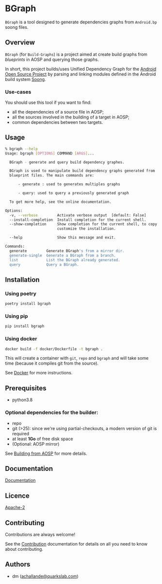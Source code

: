 BGraph
======

`BGraph` is a tool designed to generate dependencies graphs from `Android.bp` soong files.

## Overview
`BGraph` (for `Build-Graphs`) is a project aimed at create build graphs from _blueprints_ in AOSP and querying those graphs.

In short, this project builds/uses Unified Dependency Graph for the [Android Open Source Project](https://source.android.com/) by parsing and linking modules 
defined in the Android build system [Soong](https://source.android.com/setup/build). 

### Use-cases

You should use this tool if you want to find:

* all the dependencies of a source file in AOSP; 
* all the sources involved in the building of a target in AOSP;
* common dependencies between two targets.


## Usage
```bash
% bgraph --help                                                       
Usage: bgraph [OPTIONS] COMMAND [ARGS]...

  BGraph - generate and query build dependency graphes.

  BGraph is used to manipulate build dependency graphs generated from
  blueprint files. The main commands are:

      - generate : used to generates multiples graphs

      - query: used to query a previously generated graph

  To get more help, see the online documentation.

Options:
  -v, --verbose         Activate verbose output  [default: False]
  --install-completion  Install completion for the current shell.
  --show-completion     Show completion for the current shell, to copy it or
                        customize the installation.

  --help                Show this message and exit.

Commands:
  generate         Generate BGraph's from a mirror dir.
  generate-single  Generate a BGraph from a branch.
  list             List the BGraph already generated.
  query            Query a BGraph.
```

## Installation

### Using poetry
```bash
poetry install bgraph
```

### Using pip
```bash
pip install bgraph
```

### Using docker
```bash
docker build -f docker/Dockerfile -t bgraph .
```

This will create a container with `git`, `repo` and `bgraph` and will take some time (because it compiles git from the source).

See [Docker](docs/docker.md) for more instructions.

## Prerequisites
- python3.8
  
### Optional dependencies for the builder:
- repo
- git (>25): since we're using partial-checkouts, a modern version of git is required
- at least **1Go** of free disk space
- (Optional: AOSP mirror)

See [Building from AOSP](docs/building.md) for more details.

## Documentation
[Documentation](https://quarkslab.github.io/bgraph)

## Licence
[Apache-2](https://choosealicense.com/licenses/apache-2.0)

## Contributing
Contributions are always welcome!

See the [Contribution](docs/contribute.md) documentation for details on all you need to know about contributing.


## Authors
- dm (achallande@quarkslab.com)
